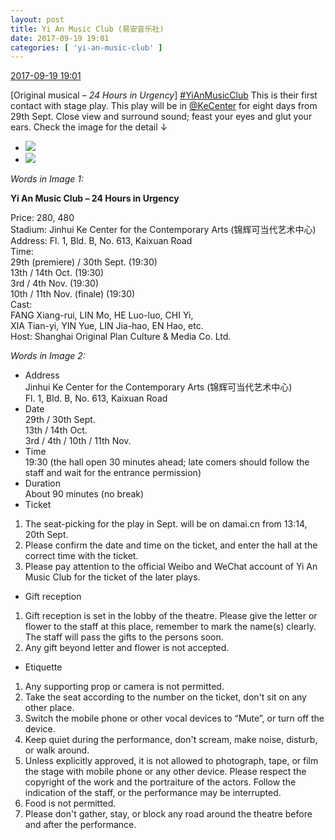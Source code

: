 ```yaml
---
layout: post
title: Yi An Music Club (易安音乐社)
date: 2017-09-19 19:01
categories: [ 'yi-an-music-club' ]
---
```


<div class="weibo-info">
  <a href="http://weibo.com/6094546964/FmyKbqldG">2017-09-19 19:01</a>
</div>

[Original musical – *24 Hours in Urgency*] [#YiAnMusicClub](http://weibo.com/p/100808beae2e3e05b17b64f63ebedca39f19b2/super_index) This is their first contact with stage play. This play will be in [@KeCenter](http://weibo.com/kecenter) for eight days from 29th Sept. Close view and surround sound; feast your eyes and glut your ears. Check the image for the detail ↓

<!-- more -->

<ul class="weibo-pic-list-1">
  <li class="weibo-pic">
    <a href="http://wx4.sinaimg.cn/mw690/006Es64Agy1fjp242jwbmj32302nuu0z.jpg"><img src="http://wx4.sinaimg.cn/thumb150/006Es64Agy1fjp242jwbmj32302nuu0z.jpg" /></a>
  </li>
  <li class="weibo-pic">
    <a href="http://wx4.sinaimg.cn/mw690/006Es64Agy1fjp23u5tvmj30u027ukjp.jpg"><img src="http://wx4.sinaimg.cn/thumb150/006Es64Agy1fjp23u5tvmj30u027ukjp.jpg" /></a>
  </li>
</ul>

*Words in Image 1:*

**Yi An Music Club – 24 Hours in Urgency**

Price: 280, 480  
Stadium: Jinhui Ke Center for the Contemporary Arts (锦辉可当代艺术中心)  
Address: Fl. 1, Bld. B, No. 613, Kaixuan Road  
Time:  
29th (premiere) / 30th Sept. (19:30)  
13th / 14th Oct. (19:30)  
3rd / 4th Nov. (19:30)  
10th / 11th Nov. (finale) (19:30)  
Cast:  
FANG Xiang-rui, LIN Mo, HE Luo-luo, CHI Yi,  
XIA Tian-yi, YIN Yue, LIN Jia-hao, EN Hao, etc.  
Host: Shanghai Original Plan Culture & Media Co. Ltd.

*Words in Image 2:*

- Address  
Jinhui Ke Center for the Contemporary Arts (锦辉可当代艺术中心)  
Fl. 1, Bld. B, No. 613, Kaixuan Road  
- Date  
29th / 30th Sept.  
13th / 14th Oct.  
3rd / 4th / 10th / 11th Nov.  
- Time  
19:30 (the hall open 30 minutes ahead; late comers should follow the staff and wait for the entrance permission)  
- Duration  
About 90 minutes (no break)  
- Ticket  
1. The seat-picking for the play in Sept. will be on damai.cn from 13:14, 20th Sept.  
2. Please confirm the date and time on the ticket, and enter the hall at the correct time with the ticket.  
3. Please pay attention to the official Weibo and WeChat account of Yi An Music Club for the ticket of the later plays.  
- Gift reception  
1. Gift reception is set in the lobby of the theatre. Please give the letter or flower to the staff at this place, remember to mark the name(s) clearly. The staff will pass the gifts to the persons soon.  
2. Any gift beyond letter and flower is not accepted.  
- Etiquette  
1. Any supporting prop or camera is not permitted.  
2. Take the seat according to the number on the ticket, don't sit on any other place.  
3. Switch the mobile phone or other vocal devices to “Mute”, or turn off the device.  
4. Keep quiet during the performance, don't scream, make noise, disturb, or walk around.  
5. Unless explicitly approved, it is not allowed to photograph, tape, or film the stage with mobile phone or any other device. Please respect the copyright of the work and the portraiture of the actors. Follow the indication of the staff, or the performance may be interrupted.  
6. Food is not permitted.  
7. Please don't gather, stay, or block any road around the theatre before and after the performance.
